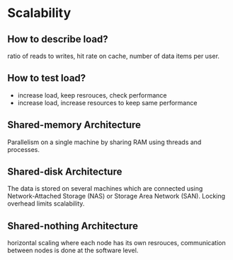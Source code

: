 # Scalability

## How to describe load?

ratio of reads to writes, hit rate on cache, number of data items per user.

## How to test load?

- increase load, keep resrouces, check performance
- increase load, increase resources to keep same performance

## Shared-memory Architecture

Parallelism on a single machine by sharing RAM using threads and processes.

## Shared-disk Architecture

The data is stored on several machines which are connected using Network-Attached Storage (NAS) or Storage Area Network (SAN). Locking overhead limits scalability.

## Shared-nothing Architecture

horizontal scaling where each node has its own resrouces, communication between nodes is done at the software level.


